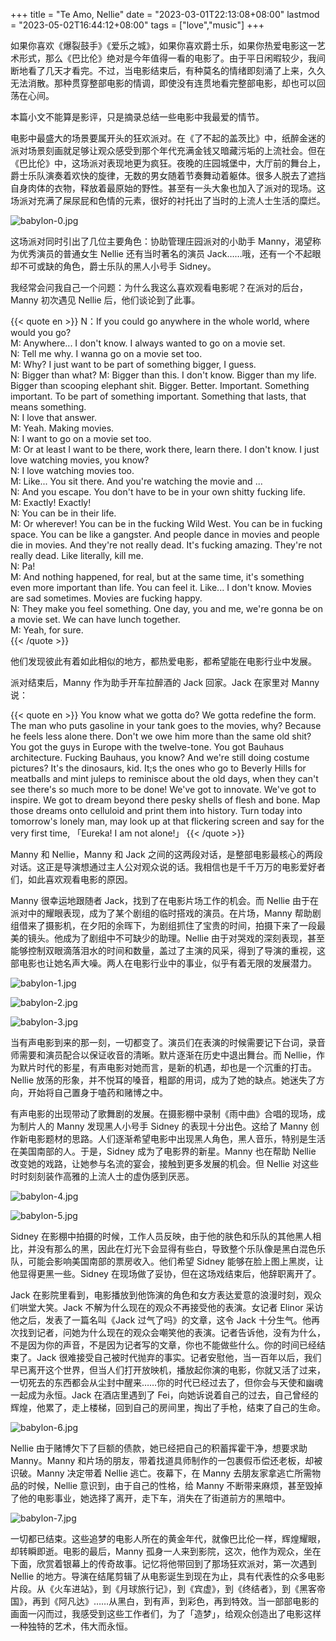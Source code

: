 +++
title = "Te Amo, Nellie"
date = "2023-03-01T22:13:08+08:00"
lastmod = "2023-05-02T16:44:12+08:00"
tags = ["love","music"]
+++

如果你喜欢《爆裂鼓手》《爱乐之城》，如果你喜欢爵士乐，如果你热爱电影这一艺术形式，那么《巴比伦》绝对是今年值得一看的电影了。由于平日闲暇较少，我间断地看了几天才看完。不过，当电影结束后，有种莫名的情绪即刻涌了上来，久久无法消散。那种贯穿整部电影的情调，即使没有连贯地看完整部电影，却也可以回荡在心间。

本篇小文不能算是影评，只是摘录总结一些电影中我最爱的情节。

电影中最盛大的场景要属开头的狂欢派对。在《了不起的盖茨比》中，纸醉金迷的派对场景刻画就足够让观众感受到那个年代充满金钱又暗藏污垢的上流社会。但在《巴比伦》中，这场派对表现地更为疯狂。夜晚的庄园城堡中，大厅前的舞台上，爵士乐队演奏着欢快的旋律，无数的男女随着节奏舞动着躯体。很多人脱去了遮挡自身肉体的衣物，释放着最原始的野性。甚至有一头大象也加入了派对的现场。这场派对充满了屎尿屁和色情的元素，很好的衬托出了当时的上流人士生活的糜烂。

![babylon-0.jpg](/images/babylon-0.jpg "狂欢派对")

这场派对同时引出了几位主要角色：协助管理庄园派对的小助手 Manny，渴望称为优秀演员的普通女生 Nellie 还有当时著名的演员 Jack……哦，还有一个不起眼却不可或缺的角色，爵士乐队的黑人小号手 Sidney。

我经常会问我自己一个问题：为什么我这么喜欢观看电影呢？在派对的后台，Manny 初次遇见 Nellie 后，他们谈论到了此事。

{{< quote en >}}
N：If you could go anywhere in the whole world, where would you go?<br>
M: Anywhere... I don't know. I always wanted to go on a movie set.<br>
N: Tell me why. I wanna go on a movie set too.<br>
M: Why? I just want to be part of something bigger, I guess.<br>
N: Bigger than what?
M: Bigger than this. I don't know. Bigger than my life. Bigger than scooping elephant shit. Bigger. Better. Important. Something important. To be part of something important. Something that lasts, that means something.<br>
N: I love that answer.<br>
M: Yeah. Making movies.<br>
N: I want to go on a movie set too.<br>
M: Or at least I want to be there, work there, learn there. I don't know. I just love watching movies, you know?<br>
N: I love watching movies too.<br>
M: Like... You sit there. And you're watching the movie and ...<br>
N: And you escape. You don't have to be in your own shitty fucking life.<br>
M: Exactly! Exactly!<br>
N: You can be in their life.<br>
M: Or wherever! You can be in the fucking Wild West. You can be in fucking space. You can be like a gangster. And people dance in movies and people die in movies. And they're not really dead. It's fucking amazing. They're not really dead. Like literally, kill me.<br>
N: Pa!<br>
M: And nothing happened, for real, but at the same time, it's something even more important than life. You can feel it. Like... I don't know. Movies are sad sometimes. Movies are fucking happy.<br>
N: They make you feel something. One day, you and me, we're gonna be on a movie set. We can have lunch together.<br>
M: Yeah, for sure.<br>
{{< /quote >}}

他们发现彼此有着如此相似的地方，都热爱电影，都希望能在电影行业中发展。

派对结束后，Manny 作为助手开车拉醉酒的 Jack 回家。Jack 在家里对 Manny 说：

{{< quote en >}}
You know what we gotta do? We gotta redefine the form. The man who puts gasoline in your tank goes to the movies, why? Because he feels less alone there. Don't we owe him more than the same old shit? You got the guys in Europe with the twelve-tone. You got Bauhaus architecture. Fucking Bauhaus, you know? And we're still doing costume pictures? It's the dinosaurs, kid. It;s the ones who go to  Beverly Hills for meatballs and mint juleps to reminisce about the old days, when they can't see there's so much more to be done! We've got to innovate. We've got to inspire. We got to dream beyond there pesky shells of flesh and bone. Map those dreams onto celluloid and print them into history. Turn today into tomorrow's lonely man, may look up at that flickering screen and say for the very first time, 「Eureka! I am not alone!」
{{< /quote >}}

Manny 和 Nellie，Manny 和 Jack 之间的这两段对话，是整部电影最核心的两段对话。这正是导演想通过主人公对观众说的话。我相信也是千千万万的电影爱好者们，如此喜欢观看电影的原因。

Manny 很幸运地跟随者 Jack，找到了在电影片场工作的机会。而 Nellie 由于在派对中的耀眼表现，成为了某个剧组的临时搭戏的演员。在片场，Manny 帮助剧组借来了摄影机，在夕阳的余晖下，为剧组抓住了宝贵的时间，拍摄下来了一段最美的镜头。他成为了剧组中不可缺少的助理。Nellie 由于对哭戏的深刻表现，甚至能够控制双眼滴落泪水的时间和数量，盖过了主演的风采，得到了导演的重视，这部电影也让她名声大噪。两人在电影行业中的事业，似乎有着无限的发展潜力。

![babylon-1.jpg](/images/babylon-1.jpg "余晖下的英雄与美人")

![babylon-2.jpg](/images/babylon-2.jpg "Manny 注视着余晖下的场景")

![babylon-3.jpg](/images/babylon-3.jpg "Nellie 在电影中展现了出色的演技")

当有声电影到来的那一刻，一切都变了。演员们在表演的时候需要记下台词，录音师需要和演员配合以保证收音的清晰。默片逐渐在历史中退出舞台。而 Nellie，作为默片时代的影星，有声电影对她而言，是新的机遇，却也是一个沉重的打击。Nellie 放荡的形象，并不悦耳的嗓音，粗鄙的用词，成为了她的缺点。她迷失了方向，开始将自己置身于嗑药和赌博之中。

有声电影的出现带动了歌舞剧的发展。在摄影棚中录制《雨中曲》合唱的现场，成为制片人的 Manny 发现黑人小号手 Sidney 的表现十分出色。这给了 Manny 创作新电影题材的思路。人们逐渐希望电影中出现黑人角色，黑人音乐，特别是生活在美国南部的人。于是，Sidney 成为了电影界的新星。Manny 也在帮助 Nellie 改变她的戏路，让她参与名流的宴会，接触到更多发展的机会。但 Nellie 对这些时时刻刻装作高雅的上流人士的虚伪感到厌恶。

![babylon-4.jpg](/images/babylon-4.jpg "Jack 参加《雨中曲》的合唱")

![babylon-5.jpg](/images/babylon-5.jpg "Sidney 的表现引人注目")

Sidney 在影棚中拍摄的时候，工作人员反映，由于他的肤色和乐队的其他黑人相比，并没有那么的黑，因此在灯光下会显得有些白，导致整个乐队像是黑白混色乐队，可能会影响美国南部的票房收入。他们希望 Sidney 能够在脸上图上黑炭，让他显得更黑一些。Sidney 在现场做了妥协，但在这场戏结束后，他辞职离开了。

Jack 在影院里看到，电影播放到他饰演的角色和女方表达爱意的浪漫时刻，观众们哄堂大笑。Jack 不解为什么现在的观众不再接受他的表演。女记者 Elinor 采访他之后，发表了一篇名叫《Jack 过气了吗》的文章，这令 Jack 十分生气。他再次找到记者，问她为什么现在的观众会嘲笑他的表演。记者告诉他，没有为什么，不是因为你的声音，不是因为记者写的文章，你也不能做些什么。你的时间已经结束了。Jack 很难接受自己被时代抛弃的事实。记者安慰他，当一百年以后，我们早已离开这个世界，但当人们打开放映机，播放起你演的电影，你就又活了过来，一切死去的东西都会从尘封中醒来……你的时代已经过去了，但你会与天使和幽魂一起成为永恒。Jack 在酒店里遇到了 Fei，向她诉说着自己的过去，自己曾经的辉煌，他累了，走上楼梯，回到自己的房间里，掏出了手枪，结束了自己的生命。

![babylon-6.jpg](/images/babylon-6.jpg "Jack 走向自己的房间迎来死亡")

Nellie 由于赌博欠下了巨额的债款，她已经把自己的积蓄挥霍干净，想要求助 Manny。Manny 和片场的朋友，带着找道具师制作的一包裹假币偿还老板，却被识破。Manny 决定带着 Nellie 逃亡。夜幕下，在 Manny 去朋友家拿逃亡所需物品的时候，Nellie 意识到，由于自己的性格，给 Manny 不断带来麻烦，甚至毁掉了他的电影事业，她选择了离开，走下车，消失在了街道前方的黑暗中。

![babylon-7.jpg](/images/babylon-7.jpg "Nellie 迎接着眼前的黑暗")

一切都已结束。这些追梦的电影人所在的黄金年代，就像巴比伦一样，辉煌耀眼，却转瞬即逝。电影的最后，Manny 孤身一人来到影院，这次，他作为观众，坐在下面，欣赏着银幕上的传奇故事。记忆将他带回到了那场狂欢派对，第一次遇到 Nellie 的地方。导演在结尾剪辑了从电影诞生到现在为止，具有代表性的众多电影片段。从《火车进站》，到《月球旅行记》，到《宾虚》，到《终结者》，到《黑客帝国》，再到《阿凡达》……从黑白，到有声，到彩色，再到特效。当一部部电影的画面一闪而过，我感受到这些工作者们，为了「造梦」，给观众创造出了电影这样一种独特的艺术，伟大而永恒。

